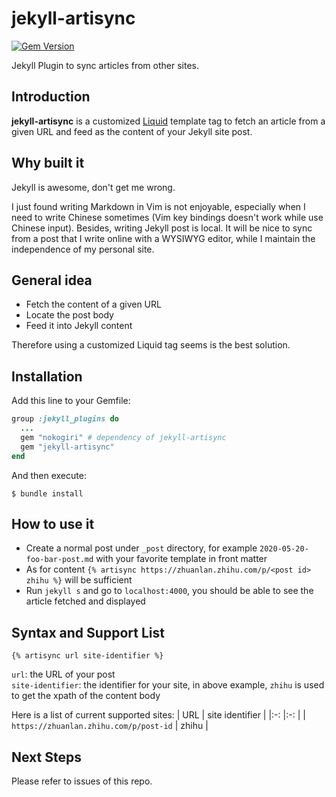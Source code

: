 # jekyll-artisync
[![Gem Version](https://img.shields.io/gem/v/jekyll-artisync.svg)][ruby-gems]

[ruby-gems]: https://rubygems.org/gems/jekyll-artisync

Jekyll Plugin to sync articles from other sites.
## Introduction
**jekyll-artisync** is a customized [Liquid](https://shopify.github.io/liquid/) template tag to fetch an article from a given URL and feed as the content of your Jekyll site post.

## Why built it
Jekyll is awesome, don't get me wrong.

I just found writing Markdown in Vim is not enjoyable, especially when I need to
write Chinese sometimes (Vim key bindings doesn't work while use Chinese input). Besides, writing Jekyll post is local. 
It will be nice to sync from a post that I write online with a WYSIWYG editor, while I maintain the independence of my personal site.

## General idea
* Fetch the content of a given URL
* Locate the post body
* Feed it into Jekyll content

Therefore using a customized Liquid tag seems is the best solution.

## Installation
Add this line to your Gemfile:
```ruby
group :jekyll_plugins do
  ...
  gem "nokogiri" # dependency of jekyll-artisync
  gem "jekyll-artisync"
end
```
And then execute:
```
$ bundle install
```

## How to use it
* Create a normal post under `_post` directory, for example `2020-05-20-foo-bar-post.md` with your favorite template in front matter
* As for content `{% artisync https://zhuanlan.zhihu.com/p/<post id> zhihu %}` will be sufficient
* Run `jekyll s` and go to `localhost:4000`, you should be able to see the article fetched and displayed

## Syntax and Support List
`{% artisync url site-identifier %}`

`url`: the URL of your post  
`site-identifier`: the identifier for your site, in above example, `zhihu` is used to get the xpath of the content body

Here is a list of current supported sites:
| URL                                     | site identifier  | 
|:-:                                      |:-:               |
| `https://zhuanlan.zhihu.com/p/post-id`    |  zhihu           |

## Next Steps
Please refer to issues of this repo.
